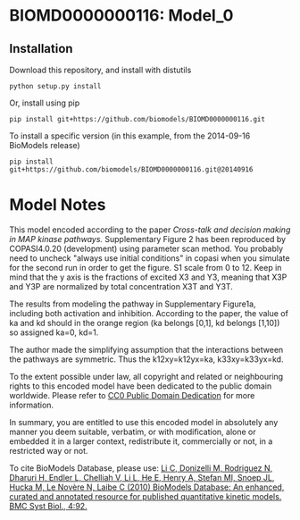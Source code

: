 # BIOMD0000000116: Model_0

## Installation

Download this repository, and install with distutils

`python setup.py install`

Or, install using pip

`pip install git+https://github.com/biomodels/BIOMD0000000116.git`

To install a specific version (in this example, from the 2014-09-16 BioModels release)

`pip install git+https://github.com/biomodels/BIOMD0000000116.git@20140916`


# Model Notes


This model encoded according to the paper _Cross-talk and decision making in
MAP kinase pathways._ Supplementary Figure 2 has been reproduced by
COPASI4.0.20 (development) using parameter scan method. You probably need to
uncheck "always use initial conditions" in copasi when you simulate for the
second run in order to get the figure. S1 scale from 0 to 12. Keep in mind
that the y axis is the fractions of excited X3 and Y3, meaning that X3P and
Y3P are normalized by total concentration X3T and Y3T.

The results from modeling the pathway in Supplementary Figure1a, including
both activation and inhibition. According to the paper, the value of ka and kd
should in the orange region (ka belongs [0,1], kd belongs [1,10]) so assigned
ka=0, kd=1.

The author made the simplifying assumption that the interactions between the
pathways are symmetric. Thus the k12xy=k12yx=ka, k33xy=k33yx=kd.

  

To the extent possible under law, all copyright and related or neighbouring
rights to this encoded model have been dedicated to the public domain
worldwide. Please refer to [CC0 Public Domain
Dedication](http://creativecommons.org/publicdomain/zero/1.0/) for more
information.

In summary, you are entitled to use this encoded model in absolutely any
manner you deem suitable, verbatim, or with modification, alone or embedded it
in a larger context, redistribute it, commercially or not, in a restricted way
or not.

  

To cite BioModels Database, please use: [Li C, Donizelli M, Rodriguez N,
Dharuri H, Endler L, Chelliah V, Li L, He E, Henry A, Stefan MI, Snoep JL,
Hucka M, Le Novère N, Laibe C (2010) BioModels Database: An enhanced, curated
and annotated resource for published quantitative kinetic models. BMC Syst
Biol., 4:92.](http://www.ncbi.nlm.nih.gov/pubmed/20587024)


